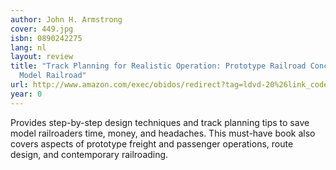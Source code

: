 ```yaml
---
author: John H. Armstrong
cover: 449.jpg
isbn: 0890242275
lang: nl
layout: review
title: "Track Planning for Realistic Operation: Prototype Railroad Concepts for Your
  Model Railroad"
url: http://www.amazon.com/exec/obidos/redirect?tag=ldvd-20%26link_code=xm2%26camp=2025%26creative=165953%26path=http://www.amazon.com/gp/redirect.html%253fASIN=0890242275%2526tag=ldvd-20%2526lcode=xm2%2526cID=2025%2526ccmID=165953%2526location=/o/ASIN/0890242275%25253FSubscriptionId=0VJDVJ14KM0P0VXDCQ82
year: 0
---
```


Provides step-by-step design techniques and track planning tips to save model railroaders time, money, and headaches. This must-have book also covers aspects of prototype freight and passenger operations, route design, and contemporary railroading.
